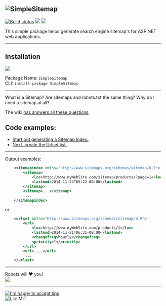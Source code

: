 ![SimpleSitemap](http://i.imgur.com/Dex0etR.png)
---
[![Build status](https://ci.appveyor.com/api/projects/status/93rpnnv58hhxo9fi?svg=true)](https://ci.appveyor.com/project/PureKrome/simplesitemap) [![](http://img.shields.io/nuget/v/SimpleSitemap.svg?style=flat-square)](http://www.nuget.org/packages/SimpleSitemap/) ![](http://img.shields.io/nuget/dt/SimpleSitemap.svg?style=flat-square)

This simple package helps generate search engine sitemap's for ASP.NET web applications.

---

## Installation

[![](http://i.imgur.com/vig3SXL.png)](https://www.nuget.org/packages/SimpleSitemap/)

Package Name: `SimpleSitemap`  
CLI: `install-package SimpleSitemap`  

---

What is a Sitemap? Are sitemaps and robots.txt the same thing? Why do I need a sitemap at all?

The wiki [has answers all these questions](https://github.com/PureKrome/SimpleSitemap/wiki).
    
## Code examples:
- [Start out generating a Sitemap Index.](https://github.com/PureKrome/SimpleSitemap/wiki/sitemapindex-example).
- [Next, create the Urlset list.](https://github.com/PureKrome/SimpleSitemap/wiki/urlset-example).

---
Output examples:

```xml
    <sitemapindex xmlns="http://www.sitemaps.org/schemas/sitemap/0.9">
        <sitemap>
            <loc>http://www.myWebSite.com/sitemap/products/?page=1</loc>
            <lastmod>2014-11-24T09:22-08:00</lastmod>
        </sitemap>
        <sitemap>...</sitemap>
        ....
    </sitemapindex>
```

or

```xml
    <urlset xmlns="http://www.sitemaps.org/schemas/sitemap/0.9">
        <url>
            <loc>http://www.myWebSite.com/products/1</loc>
            <lastmod>2014-11-21T06:31-08:00</lastmod>
            <changefreq>hourly</changefreq>
            <priority>1</priority>
        </url>
        <url>....</url>
        ....
    </urlset>
```

---
Robots will :heart: you!  
![](http://i.giphy.com/rSCVJasn8uZP2.gif)

---
[![I'm happy to accept tips](http://img.shields.io/gittip/purekrome.svg?style=flat-square)](https://gratipay.com/PureKrome/)  
![Lic: MIT](http://img.shields.io/badge/License-MIT-blue.svg?style=flat-square)
